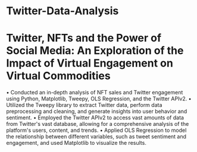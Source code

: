 # Twitter-Data-Analysis
# Twitter, NFTs and the Power of Social Media: An Exploration of the Impact of Virtual Engagement on Virtual Commodities
•	Conducted an in-depth analysis of NFT sales and Twitter engagement using Python, Matplotlib, Tweepy, OLS Regression, and the Twitter APIv2. 
•	Utilized the Tweepy library to extract Twitter data, perform data preprocessing and cleaning, and generate insights into user behavior and sentiment.
•	Employed the Twitter APIv2 to access vast amounts of data from Twitter's vast database, allowing for a comprehensive analysis of the platform's users, content, and trends.
•	Applied OLS Regression to model the relationship between different variables, such as tweet sentiment and engagement, and used Matplotlib to visualize the results.
